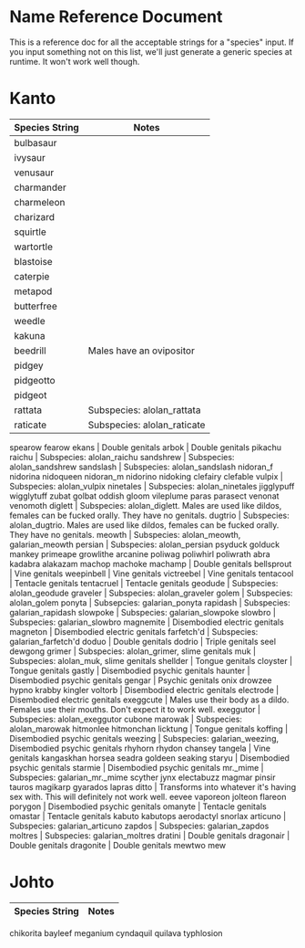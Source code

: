 # Name Reference Document
This is a reference doc for all the acceptable strings for a "species" input.
If you input something not on this list, we'll just generate a generic species at runtime. It won't work well though.

# Kanto
Species String | Notes
-------------- | -----
bulbasaur |
ivysaur |
venusaur |
charmander |
charmeleon |
charizard |
squirtle |
wartortle |
blastoise |
caterpie |
metapod |
butterfree |
weedle |
kakuna |
beedrill | Males have an ovipositor
pidgey |
pidgeotto |
pidgeot |
rattata | Subspecies: alolan_rattata
raticate | Subspecies: alolan_raticate
spearow
fearow
ekans | Double genitals
arbok | Double genitals
pikachu
raichu | Subspecies: alolan_raichu
sandshrew | Subspecies: alolan_sandshrew
sandslash | Subspecies: alolan_sandslash
nidoran_f
nidorina
nidoqueen
nidoran_m
nidorino
nidoking
clefairy
clefable
vulpix | Subspecies: alolan_vulpix
ninetales | Subspecies: alolan_ninetales
jigglypuff
wigglytuff
zubat
golbat
oddish
gloom
vileplume
paras
parasect
venonat
venomoth
diglett | Subspecies: alolan_diglett. Males are used like dildos, females can be fucked orally. They have no genitals.
dugtrio | Subspecies: alolan_dugtrio. Males are used like dildos, females can be fucked orally. They have no genitals.
meowth | Subspecies: alolan\_meowth, galarian\_meowth
persian | Subspecies: alolan_persian
psyduck
golduck
mankey
primeape
growlithe
arcanine
poliwag
poliwhirl
poliwrath
abra
kadabra
alakazam
machop
machoke
machamp | Double genitals
bellsprout | Vine genitals
weepinbell | Vine genitals
victreebel | Vine genitals
tentacool | Tentacle genitals
tentacruel | Tentacle genitals
geodude | Subspecies: alolan_geodude
graveler | Subspecies: alolan_graveler
golem | Subspecies: alolan_golem
ponyta | Subsepcies: galarian_ponyta
rapidash | Subspecies: galarian_rapidash
slowpoke | Subspecies: galarian_slowpoke
slowbro | Subspecies: galarian_slowbro
magnemite | Disembodied electric genitals
magneton | Disembodied electric genitals
farfetch'd | Subspecies: galarian_farfetch'd
doduo | Double genitals
dodrio | Triple genitals
seel
dewgong
grimer | Subspecies: alolan_grimer, slime genitals
muk | Subspecies: alolan_muk, slime genitals
shellder | Tongue genitals
cloyster | Tongue genitals
gastly | Disembodied psychic genitals
haunter | Disembodied psychic genitals
gengar | Psychic genitals
onix
drowzee
hypno
krabby
kingler
voltorb | Disembodied electric genitals
electrode | Disembodied electric genitals
exeggcute | Males use their body as a dildo. Females use their mouths. Don't expect it to work well.
exeggutor | Subspecies: alolan_exeggutor
cubone
marowak | Subspecies: alolan_marowak
hitmonlee
hitmonchan
licktung | Tongue genitals
koffing | Disembodied psychic genitals
weezing | Subspecies: galarian_weezing, Disembodied psychic genitals
rhyhorn
rhydon
chansey
tangela | Vine genitals
kangaskhan
horsea
seadra
goldeen
seaking
staryu | Disembodied psychic genitals
starmie | Disembodied psychic genitals
mr.\_mime | Subspecies: galarian\_mr.\_mime
scyther
jynx
electabuzz
magmar
pinsir
tauros
magikarp
gyarados
lapras
ditto | Transforms into whatever it's having sex with. This will definitely not work well.
eevee
vaporeon
jolteon
flareon
porygon | Disembodied psychic genitals
omanyte | Tentacle genitals
omastar | Tentacle genitals
kabuto
kabutops
aerodactyl
snorlax
articuno | Subspecies: galarian_articuno
zapdos | Subspecies: galarian_zapdos
moltres | Subspecies: galarian_moltres
dratini | Double genitals
dragonair | Double genitals
dragonite | Double genitals
mewtwo
mew

# Johto
Species String | Notes
-------------- | -----
chikorita
bayleef
meganium
cyndaquil
quilava
typhlosion